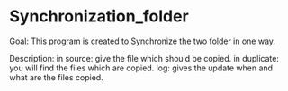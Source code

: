 # Synchronization_folder

Goal:
This program is created to Synchronize the two folder in one way.

Description:
in source: give the file which should be copied.
in duplicate: you will find the files which are copied.
log: gives the update when and what are the files copied.
